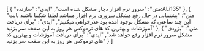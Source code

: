 [
  {
    "متن": "سرور نرم افزار دچار مشکل شده است",
    "ایدی": "سازنده:ALi135"
  },
  {
    "متن": "پشتیبانی در حال رفع مشکل سروری نرم افزار میباشد لطفا شکیبا باشید بابت این چند ساعتی که مشکل بوجود امده بود عذرخواهی میکنیم",
    "ایدی": "برای دریافت آموزشات و بهترین کد های ترموکس هر روز به این صفحه سر بزنید"
  },
  {
    "متن": "بزودی مشکل سرور نرم افزار رفع خواهد شد",
    "ایدی": "برای دریافت آموزشات و بهترین کد های ترموکس هر روز به این صفحه سر بزنید"
  }
]
